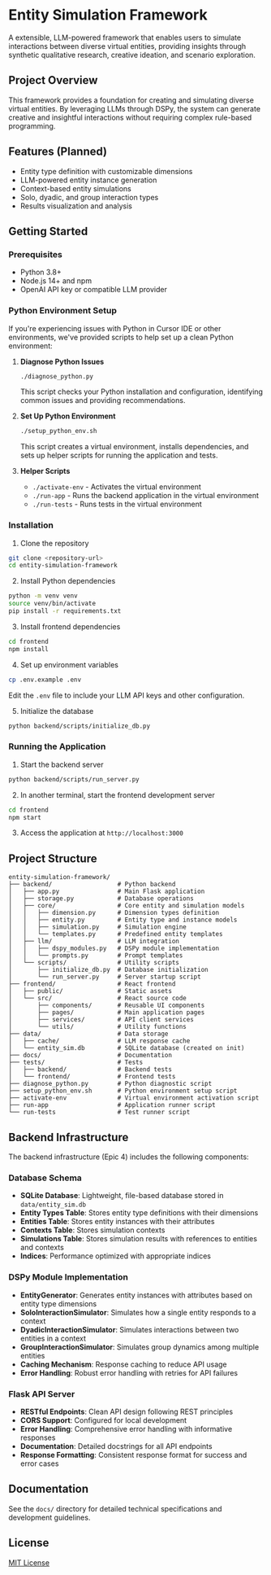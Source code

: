 # Entity Simulation Framework

A extensible, LLM-powered framework that enables users to simulate interactions between diverse virtual entities, providing insights through synthetic qualitative research, creative ideation, and scenario exploration.

## Project Overview

This framework provides a foundation for creating and simulating diverse virtual entities. By leveraging LLMs through DSPy, the system can generate creative and insightful interactions without requiring complex rule-based programming.

## Features (Planned)

- Entity type definition with customizable dimensions
- LLM-powered entity instance generation
- Context-based entity simulations
- Solo, dyadic, and group interaction types
- Results visualization and analysis

## Getting Started

### Prerequisites

- Python 3.8+
- Node.js 14+ and npm
- OpenAI API key or compatible LLM provider

### Python Environment Setup

If you're experiencing issues with Python in Cursor IDE or other environments, we've provided scripts to help set up a clean Python environment:

1. **Diagnose Python Issues**
   ```bash
   ./diagnose_python.py
   ```
   This script checks your Python installation and configuration, identifying common issues and providing recommendations.

2. **Set Up Python Environment**
   ```bash
   ./setup_python_env.sh
   ```
   This script creates a virtual environment, installs dependencies, and sets up helper scripts for running the application and tests.

3. **Helper Scripts**
   - `./activate-env` - Activates the virtual environment
   - `./run-app` - Runs the backend application in the virtual environment
   - `./run-tests` - Runs tests in the virtual environment

### Installation

1. Clone the repository
```bash
git clone <repository-url>
cd entity-simulation-framework
```

2. Install Python dependencies
```bash
python -m venv venv
source venv/bin/activate
pip install -r requirements.txt
```

3. Install frontend dependencies
```bash
cd frontend
npm install
```

4. Set up environment variables
```bash
cp .env.example .env
```
Edit the `.env` file to include your LLM API keys and other configuration.

5. Initialize the database
```bash
python backend/scripts/initialize_db.py
```

### Running the Application

1. Start the backend server
```bash
python backend/scripts/run_server.py
```

2. In another terminal, start the frontend development server
```bash
cd frontend
npm start
```

3. Access the application at `http://localhost:3000`

## Project Structure

```
entity-simulation-framework/
├── backend/                  # Python backend
│   ├── app.py                # Main Flask application
│   ├── storage.py            # Database operations
│   ├── core/                 # Core entity and simulation models
│   │   ├── dimension.py      # Dimension types definition
│   │   ├── entity.py         # Entity type and instance models
│   │   ├── simulation.py     # Simulation engine
│   │   └── templates.py      # Predefined entity templates
│   ├── llm/                  # LLM integration
│   │   ├── dspy_modules.py   # DSPy module implementation
│   │   └── prompts.py        # Prompt templates
│   └── scripts/              # Utility scripts
│       ├── initialize_db.py  # Database initialization
│       └── run_server.py     # Server startup script
├── frontend/                 # React frontend
│   ├── public/               # Static assets
│   └── src/                  # React source code
│       ├── components/       # Reusable UI components
│       ├── pages/            # Main application pages
│       ├── services/         # API client services
│       └── utils/            # Utility functions
├── data/                     # Data storage
│   ├── cache/                # LLM response cache
│   └── entity_sim.db         # SQLite database (created on init)
├── docs/                     # Documentation
├── tests/                    # Tests
│   ├── backend/              # Backend tests
│   └── frontend/             # Frontend tests
├── diagnose_python.py        # Python diagnostic script
├── setup_python_env.sh       # Python environment setup script
├── activate-env              # Virtual environment activation script
├── run-app                   # Application runner script
└── run-tests                 # Test runner script
```

## Backend Infrastructure

The backend infrastructure (Epic 4) includes the following components:

### Database Schema

- **SQLite Database**: Lightweight, file-based database stored in `data/entity_sim.db`
- **Entity Types Table**: Stores entity type definitions with their dimensions
- **Entities Table**: Stores entity instances with their attributes
- **Contexts Table**: Stores simulation contexts
- **Simulations Table**: Stores simulation results with references to entities and contexts
- **Indices**: Performance optimized with appropriate indices

### DSPy Module Implementation

- **EntityGenerator**: Generates entity instances with attributes based on entity type dimensions
- **SoloInteractionSimulator**: Simulates how a single entity responds to a context
- **DyadicInteractionSimulator**: Simulates interactions between two entities in a context
- **GroupInteractionSimulator**: Simulates group dynamics among multiple entities
- **Caching Mechanism**: Response caching to reduce API usage
- **Error Handling**: Robust error handling with retries for API failures

### Flask API Server

- **RESTful Endpoints**: Clean API design following REST principles
- **CORS Support**: Configured for local development
- **Error Handling**: Comprehensive error handling with informative responses
- **Documentation**: Detailed docstrings for all API endpoints
- **Response Formatting**: Consistent response format for success and error cases

## Documentation

See the `docs/` directory for detailed technical specifications and development guidelines.

## License

[MIT License](LICENSE) 